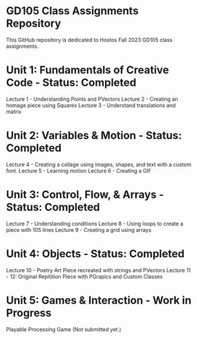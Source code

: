 # GD105 Class Assignments Repository

This GitHub repository is dedicated to Hostos Fall 2023 GD105 class assignments.

# Unit 1: Fundamentals of Creative Code - Status: Completed
Lecture 1 - Understanding Points and PVectors
Lecture 2 - Creating an homage piece using Squares
Lecture 3 - Understand translations and matrix

# Unit 2: Variables & Motion - Status: Completed
Lecture 4 - Creating a collage using images, shapes, and text with a custom font.
Lecture 5 - Learning motion
Lecture 6 - Creating a GIF

# Unit 3: Control, Flow, & Arrays - Status: Completed
Lecture 7 - Understanding conditions
Lecture 8 - Using loops to create a piece with 105 lines
Lecture 9 - Creating a grid using arrays

# Unit 4: Objects - Status: Completed
Lecture 10 - Poetry Art Piece recreated with strings and PVectors
Lecture 11 - 12: Original Repitition Piece with PGrapics and Custom Classes

# Unit 5: Games & Interaction - Work in Progress
Playable Processing Game (Not submitted yet.)
